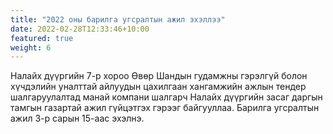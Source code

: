```yaml
---
title: "2022 оны барилга угсралтын ажил эхэллээ"
date: 2022-02-28T12:33:46+10:00
featured: true
weight: 6
---
```


Налайх дүүргийн 7-р хороо Өвөр Шандын гудамжны гэрэлгүй болон хүчдэлийн уналттай айлуудын цахилгаан хангамжийн ажлын тендер шалгаруулалтад манай компани шалгарч Налайх дүүргийн засаг даргын тамгын газартай ажил гүйцэтгэх гэрээг байгууллаа. Барилга угсралтын ажил 3-р сарын 15-аас эхэлнэ.
